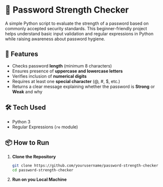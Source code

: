 # 🔐 Password Strength Checker

A simple Python script to evaluate the strength of a password based on commonly accepted security standards. This beginner-friendly project helps understand basic input validation and regular expressions in Python while raising awareness about password hygiene.

## 🚀 Features

- Checks password **length** (minimum 8 characters)
- Ensures presence of **uppercase and lowercase letters**
- Verifies inclusion of **numerical digits**
- Requires at least one **special character** (@, #, $, etc.)
- Returns a clear message explaining whether the password is **Strong** or **Weak** and why

## 🛠️ Tech Used

- Python 3
- Regular Expressions (`re` module)

## 📦 How to Run

1. **Clone the Repository**  
   ```bash
   git clone https://github.com/yourusername/password-strength-checker.git
   cd password-strength-checker
2. **Run on you Local Machine**
